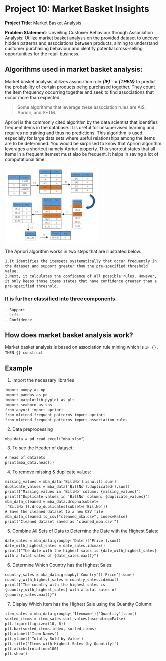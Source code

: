 # Project 10: Market Basket Insights

**Project Title**: Market Basket Analysis

**Problem Statement**: Unveiling Customer Behaviour through Association Analysis: Utilize market basket analysis on the provided dataset to uncover hidden patterns and associations between products, aiming to understand customer purchasing behaviour and identify potential cross-selling opportunities for the retail business.

## Algorithms used in market basket analysis:

Market basket analysis utilizes association rule ***{IF} - > {THEN}*** to predict the probability of certain products being purchased together. They count the item frequency occurring together and seek to find associations that occur more than expected.

> Some algorithms that leverage these association rules are AIS, Apriori, and SETM.

Apriori is the commonly cited algorithm by the data scientist that identifies frequent items in the database. It is useful for unsupervised learning and requires no training and thus no predictions. This algorithm is used especially for large data sets where useful relationships among the items are to be determined.
You would be surprised to know that Apriori algorithm leverages a shortcut namely Apriori property. This shortcut states that all items in a frequent itemset must also be frequent. It helps in saving a lot of computational time.

<img src="Example-of-the-apriori-algorithm.png" width="300">

The Apriori algorithm works in two steps that are illustrated below.

```
1.It identifies the itemsets systematically that occur frequently in the dataset and support greater than the pre-specified threshold value.
2.Next, it calculates the confidence of all possible rules. However, it only keeps those items states that have confidence greater than a pre-specified threshold.
```
### It is further classified into three components.
```
- Support
- Lift
- Confidence
```
## How does market basket analysis work?

Market basket analysis is based on association rule mining which is ```IF {}, THEN {} construct```

## Example

1. Import the necessary libraries

```
import numpy as np
import pandas as pd
import matplotlib.pyplot as plt
import seaborn as sns
from apyori import apriori
from mlxtend.frequent_patterns import apriori
from mlxtend.frequent_patterns import association_rules
```

2. Data preprocessing

```
mba_data = pd.read_excel("mba.xlsx")
```

3. To see the Header of dataset:
   
```
# head of datasets
print(mba_data.head())
```

4. To remove missing & duplicate values:

```
missing_values = mba_data['BillNo'].isnull().sum()
duplicate_values = mba_data['BillNo'].duplicated().sum()
print(f"Missing values in 'BillNo' column: {missing_values}")
print(f"Duplicate values in 'BillNo' column: {duplicate_values}")
mba_data_cleaned = mba_data.dropna(subset=['BillNo']).drop_duplicates(subset=['BillNo'])
# Save the cleaned dataset to a new CSV file
mba_data_cleaned.to_csv("cleaned_mba.csv", index=False)
print("Cleaned dataset saved as 'cleaned_mba.csv'")
```

5. Combine All Sets of Data to Determine the Date with the Highest Sales:

```
date_sales = mba_data.groupby('Date')['Price'].sum()
date_with_highest_sales = date_sales.idxmax()
print(f"The date with the highest sales is {date_with_highest_sales} with a total sales of {date_sales.max()}")
```

6. Determine Which Country has the Highest Sales:

```
country_sales = mba_data.groupby('Country')['Price'].sum()
country_with_highest_sales = country_sales.idxmax()
print(f"The country with the highest sales is {country_with_highest_sales} with a total sales of {country_sales.max()}")
```

7. Display Which Item has the Highest Sale using the Quantity Column:

```
item_sales = mba_data.groupby('Itemname')['Quantity'].sum()
sorted_items = item_sales.sort_values(ascending=False)
plt.figure(figsize=(10, 6))
plt.bar(sorted_items.index, sorted_items)
plt.xlabel('Item Names')
plt.ylabel('Totally Sold by Value')
plt.title('Items with Highest Sales (by Quantity)')
plt.xticks(rotation=100)
plt.show()
```
